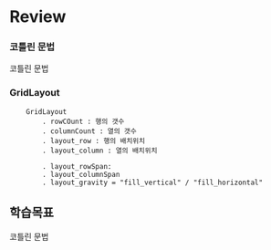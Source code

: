 # Review

### 코틀린 문법
코틀린 문법
### GridLayout
```
    GridLayout
        . rowCOunt : 행의 갯수
        . columnCount : 열의 갯수
        . layout_row : 행의 배치위치
        . layout_column : 열의 배치위치

        . layout_rowSpan:
        . layout_columnSpan
        . layout_gravity = "fill_vertical" / "fill_horizontal"
```



## 학습목표

코틀린 문법

